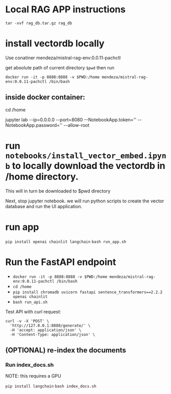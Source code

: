 
# Local RAG APP instructions

`tar -xvf rag_db.tar.gz rag_db`
# install vectordb locally

Use conatiner mendeza/mistral-rag-env:0.0.11-pachctl

get absolute path of current directory
`$pwd`
then run 

`docker run -it -p 8888:8888 -v $PWD:/home mendeza/mistral-rag-env:0.0.11-pachctl /bin/bash`

## inside docker container: 
cd /home

jupyter lab --ip=0.0.0.0 --port=8080 --NotebookApp.token='' --NotebookApp.password='' --allow-root

# run `notebooks/install_vector_embed.ipynb` to locally download the vectordb in /home directory. 
This will in turn be downloaded to $pwd directory

Next, stop jupyter notebook. we will run python scripts to create the vector database and run the UI application.

# run app
`pip install openai chainlit langchain`
`bash run_app.sh`

# Run the FastAPI endpoint
* `docker run -it -p 8888:8888 -v $PWD:/home mendeza/mistral-rag-env:0.0.11-pachctl /bin/bash`
* `cd /home`
* `pip install chromadb uvicorn fastapi sentence_transformers==2.2.2 openai chainlit`
* `bash run_api.sh`

Test API with curl request:
```
curl -v -X 'POST' \
  'http://127.0.0.1:8888/generate/' \
  -H 'accept: application/json' \
  -H 'Content-Type: application/json' \

```
## (OPTIONAL) re-index the documents
### Run index_docs.sh

NOTE: this requires a GPU

`pip install langchain`
`bash index_docs.sh`